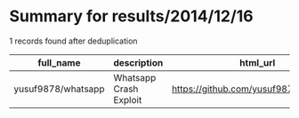 
# Summary for results/2014/12/16
    
1 records found after deduplication

| full_name | description | html_url | matched_list | matched_count | pushed_at | size | stargazers_count | language | forks_count |
|--------------------|------------------------|---------------------------------------|----------------|-----------------|---------------------------|--------|--------------------|------------|---------------|
| yusuf9878/whatsapp | Whatsapp Crash Exploit | https://github.com/yusuf9878/whatsapp | ['exploit'] | 1 | 2014-12-16 05:23:36+00:00 | 132 | 0 | nan | 3 |
